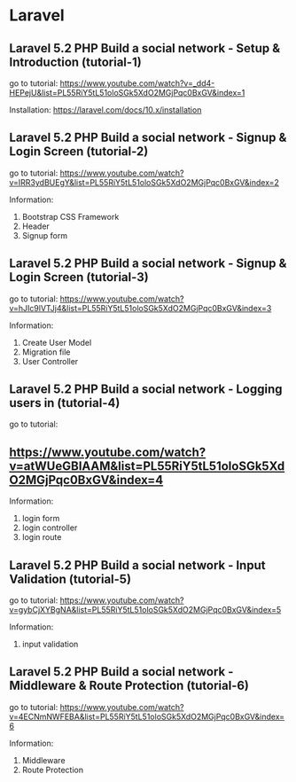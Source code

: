 # Laravel

## Laravel 5.2 PHP Build a social network - Setup & Introduction (tutorial-1)
go to tutorial:
https://www.youtube.com/watch?v=_dd4-HEPejU&list=PL55RiY5tL51oloSGk5XdO2MGjPqc0BxGV&index=1

Installation:
https://laravel.com/docs/10.x/installation

## Laravel 5.2 PHP Build a social network - Signup & Login Screen (tutorial-2)
go to tutorial:
https://www.youtube.com/watch?v=IRR3ydBUEgY&list=PL55RiY5tL51oloSGk5XdO2MGjPqc0BxGV&index=2

Information:
1. Bootstrap CSS Framework
2. Header
3. Signup form

## Laravel 5.2 PHP Build a social network - Signup & Login Screen (tutorial-3)
go to tutorial:
https://www.youtube.com/watch?v=hJIc9lVTJj4&list=PL55RiY5tL51oloSGk5XdO2MGjPqc0BxGV&index=3

Information:
1. Create User Model
2. Migration file
3. User Controller

## Laravel 5.2 PHP Build a social network - Logging users in (tutorial-4)
go to tutorial:
## https://www.youtube.com/watch?v=atWUeGBIAAM&list=PL55RiY5tL51oloSGk5XdO2MGjPqc0BxGV&index=4

Information:
1. login form
2. login controller
3. login route

## Laravel 5.2 PHP Build a social network - Input Validation (tutorial-5)
go to tutorial:
https://www.youtube.com/watch?v=gybCjXYBgNA&list=PL55RiY5tL51oloSGk5XdO2MGjPqc0BxGV&index=5

Information:
1. input validation

## Laravel 5.2 PHP Build a social network - Middleware & Route Protection (tutorial-6)
go to tutorial:
https://www.youtube.com/watch?v=4ECNmNWFEBA&list=PL55RiY5tL51oloSGk5XdO2MGjPqc0BxGV&index=6

Information:
1. Middleware
2. Route Protection



